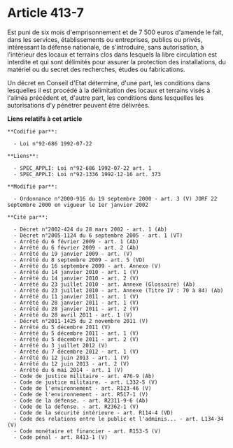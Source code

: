 # Article 413-7

Est puni de six mois d'emprisonnement et de 7 500 euros d'amende le fait, dans les services, établissements ou entreprises,
publics ou privés, intéressant la défense nationale, de s'introduire, sans autorisation, à l'intérieur des locaux et terrains
clos dans lesquels la libre circulation est interdite et qui sont délimités pour assurer la protection des installations, du
matériel ou du secret des recherches, études ou fabrications.

Un décret en Conseil d'Etat détermine, d'une part, les conditions dans lesquelles il est procédé à la délimitation des locaux
et terrains visés à l'alinéa précédent et, d'autre part, les conditions dans lesquelles les autorisations d'y pénétrer
peuvent être délivrées.

**Liens relatifs à cet article**

	**Codifié par**:

	  - Loi n°92-686 1992-07-22

	**Liens**:

	  - SPEC_APPLI: Loi n°92-686 1992-07-22 art. 1
	  - SPEC_APPLI: Loi n°92-1336 1992-12-16 art. 373

	**Modifié par**:

	  - Ordonnance n°2000-916 du 19 septembre 2000 - art. 3 (V) JORF 22 septembre 2000 en vigueur le 1er janvier 2002

	**Cité par**:

	  - Décret n°2002-424 du 28 mars 2002 - art. 1 (Ab)
	  - Décret n°2005-1124 du 6 septembre 2005 - art. 1 (VT)
	  - Arrêté du 6 février 2009 - art. 1 (Ab)
	  - Arrêté du 6 février 2009 - art. 2 (Ab)
	  - Arrêté du 19 janvier 2009 - art. (V)
	  - Arrêté du 8 septembre 2009 - art. 5 (VD)
	  - Arrêté du 16 septembre 2009 - art. Annexe (V)
	  - Arrêté du 14 janvier 2010 - art. 1 (V)
	  - Arrêté du 14 janvier 2010 - art. 2 (V)
	  - Arrêté du 23 juillet 2010 - art. Annexe (Glossaire) (Ab)
	  - Arrêté du 23 juillet 2010 - art. Annexe (Titre IV : 70 à 84) (Ab)
	  - Arrêté du 11 janvier 2011 - art. 1 (V)
	  - Arrêté du 28 janvier 2011 - art. 1 (V)
	  - Arrêté du 28 janvier 2011 - art. 2 (V)
	  - Arrêté du 28 avril 2011 - art. 1 (V)
	  - Décret n°2011-1425 du 2 novembre 2011 (V)
	  - Arrêté du 5 décembre 2011 (V)
	  - Arrêté du 5 décembre 2011 - art. 1 (V)
	  - Arrêté du 5 décembre 2011 - art. 2 (V)
	  - Arrêté du 3 juillet 2012 (V)
	  - Arrêté du 7 décembre 2012 - art. 1 (V)
	  - Arrêté du 12 juin 2013 - art. 1 (V)
	  - Arrêté du 12 juin 2013 - art. 2 (V)
	  - Arrêté du 6 mai 2014 - art. 1 (V)
	  - Code de justice militaire - art. 476-9 (Ab)
	  - Code de justice militaire. - art. L332-5 (V)
	  - Code de l'environnement - art. R123-46 (V)
	  - Code de l'environnement - art. R517-1 (V)
	  - Code de la défense. - art. R2311-9-6 (Ab)
	  - Code de la défense. - art. R2362-1 (V)
	  - Code de la sécurité intérieure - art. R114-4 (VD)
	  - Code des relations entre le public et l'adminis... - art. L134-34 (V)
	  - Code monétaire et financier - art. R153-5 (V)
	  - Code pénal - art. R413-1 (V)
